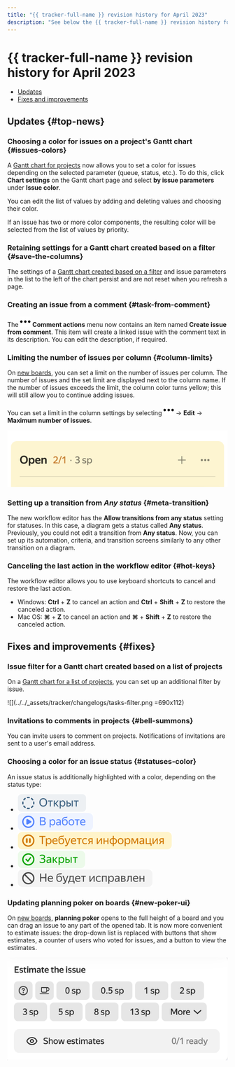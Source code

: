 ```yaml
---
title: "{{ tracker-full-name }} revision history for April 2023"
description: "See below the {{ tracker-full-name }} revision history for April 2023."
---
```


# {{ tracker-full-name }} revision history for April 2023

* [Updates](#top-news)
* [Fixes and improvements](#fixes)

## Updates {#top-news}


### Choosing a color for issues on a project's Gantt chart {#issues-colors}

A [Gantt chart for projects](../gantt/project.md) now allows you to set a color for issues depending on the selected parameter (queue, status, etc.). To do this, click **Chart settings** on the Gantt chart page and select **by issue parameters** under **Issue color**.

You can edit the list of values by adding and deleting values and choosing their color.

If an issue has two or more color components, the resulting color will be selected from the list of values by priority.

### Retaining settings for a Gantt chart created based on a filter {#save-the-columns}

The settings of a [Gantt chart created based on a filter](../gantt/search.md) and issue parameters in the list to the left of the chart persist and are not reset when you refresh a page.

### Creating an issue from a comment {#task-from-comment}

The ![](../../_assets/tracker/svg/actions.svg) **Comment actions** menu now contains an item named **Create issue from comment**. This item will create a linked issue with the comment text in its description. You can edit the description, if required.

### Limiting the number of issues per column {#column-limits}

On [new boards](../manager/agile-new.md), you can set a limit on the number of issues per column. The number of issues and the set limit are displayed next to the column name. If the number of issues exceeds the limit, the column color turns yellow; this will still allow you to continue adding issues.

You can set a limit in the column settings by selecting ![](../../_assets/tracker/svg/actions.svg) → **Edit** → **Maximum number of issues**.

![](../../_assets/tracker/changelogs/column-limits.png)

### Setting up a transition from _Any status_ {#meta-transition}

The new workflow editor has the **Allow transitions from any status** setting for statuses. In this case, a diagram gets a status called **Any status**. Previously, you could not edit a transition from **Any status**. Now, you can set up its automation, criteria, and transition screens similarly to any other transition on a diagram.

### Canceling the last action in the workflow editor {#hot-keys}

The workflow editor allows you to use keyboard shortcuts to cancel and restore the last action.
* Windows: **Ctrl** + **Z** to cancel an action and **Ctrl** + **Shift** + **Z** to restore the canceled action.
* Mac OS: **⌘** + **Z** to cancel an action and **⌘** + **Shift** + **Z** to restore the canceled action.

## Fixes and improvements {#fixes}

### Issue filter for a Gantt chart created based on a list of projects

On a [Gantt chart for a list of projects](../gantt/project.md), you can set up an additional filter by issue.

![](../../_assets/tracker/changelogs/tasks-filter.png =690x112)

### Invitations to comments in projects {#bell-summons}

You can invite users to comment on projects. Notifications of invitations are sent to a user's email address.

### Choosing a color for an issue status {#statuses-color}

An issue status is additionally highlighted with a color, depending on the status type:
* ![](../../_assets/tracker/changelogs/status-1-open.svg)
* ![](../../_assets/tracker/changelogs/status-2-in-progress.svg)
* ![](../../_assets/tracker/changelogs/status-3-needs-info.svg)
* ![](../../_assets/tracker/changelogs/status-4-solved.svg)
* ![](../../_assets/tracker/changelogs/status-5-closed.svg)

### Updating planning poker on boards {#new-poker-ui}

On [new boards](../manager/agile-new.md), **planning poker** opens to the full height of a board and you can drag an issue to any part of the opened tab.
It is now more convenient to estimate issues: the drop-down list is replaced with buttons that show estimates, a counter of users who voted for issues, and a button to view the estimates.

![](../../_assets/tracker/changelogs/poker-estimate-buttons.png)